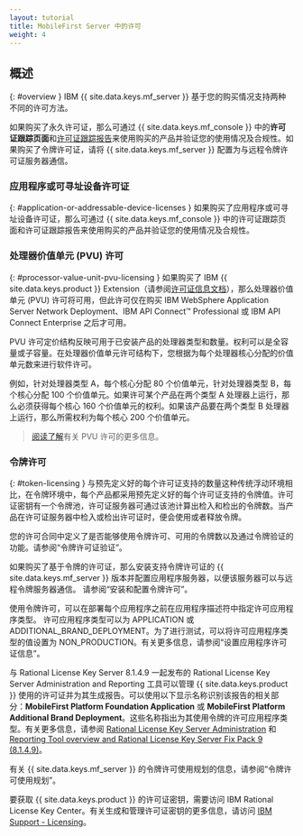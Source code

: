 ```yaml
---
layout: tutorial
title: MobileFirst Server 中的许可
weight: 4
---
```

<!-- NLS_CHARSET=UTF-8 -->
## 概述
{: #overview }
IBM {{ site.data.keys.mf_server }}    基于您的购买情况支持两种不同的许可方法。

如果购买了永久许可证，那么可通过 {{ site.data.keys.mf_console }}    中的**许可证跟踪页面**和[许可证跟踪报告](../../administering-apps/license-tracking/#license-tracking-report)来使用购买的产品并验证您的使用情况及合规性。如果购买了令牌许可证，请将 {{ site.data.keys.mf_server }}    配置为与远程令牌许可证服务器通信。

### 应用程序或可寻址设备许可证
{: #application-or-addressable-device-licenses }
如果购买了应用程序或可寻址设备许可证，那么可通过 {{ site.data.keys.mf_console }}    中的许可证跟踪页面和许可证跟踪报告来使用购买的产品并验证您的使用情况及合规性。

### 处理器价值单元 (PVU) 许可
{: #processor-value-unit-pvu-licensing }
如果购买了 IBM {{ site.data.keys.product }}    Extension（请参阅[许可证信息文档](http://www.ibm.com/software/sla/sladb.nsf/lilookup/C154C7B1C8C840F38525800A0037B46E?OpenDocument)），那么处理器价值单元 (PVU) 许可将可用，但此许可仅在购买 IBM WebSphere Application Server Network Deployment、IBM API Connect™ Professional 或 IBM API Connect Enterprise 之后才可用。

PVU 许可定价结构反映可用于已安装产品的处理器类型和数量。权利可以是全容量或子容量。在处理器价值单元许可结构下，您根据为每个处理器核心分配的价值单元数来进行软件许可。

例如，针对处理器类型 A，每个核心分配 80 个价值单元，针对处理器类型 B，每个核心分配 100 个价值单元。如果许可某个产品在两个类型 A 处理器上运行，那么必须获得每个核心 160 个价值单元的权利。如果该产品要在两个类型 B 处理器上运行，那么所需权利为每个核心 200 个价值单元。

> [阅读了解](https://www.ibm.com/support/knowledgecenter/SS8JFY_9.2.0/com.ibm.lmt.doc/Inventory/overview/c_processor_value_unit_licenses.html)有关 PVU 许可的更多信息。

### 令牌许可
{: #token-licensing }
与预先定义好的每个许可证支持的数量这种传统浮动环境相比，在令牌环境中，每个产品都采用预先定义好的每个许可证支持的令牌值。许可证密钥有一个令牌池，许可证服务器可通过该池计算出检入和检出的令牌数。当产品在许可证服务器中检入或检出许可证时，便会使用或者释放令牌。

您的许可合同中定义了是否能够使用令牌许可、可用的令牌数以及通过令牌验证的功能。请参阅“令牌许可证验证”。

如果购买了基于令牌的许可证，那么安装支持令牌许可证的 {{ site.data.keys.mf_server }}    版本并配置应用程序服务器，以便该服务器可以与远程令牌服务器通信。
请参阅“安装和配置令牌许可”。

使用令牌许可，可以在部署每个应用程序之前在应用程序描述符中指定许可应用程序类型。
许可应用程序类型可以为 APPLICATION 或 ADDITIONAL_BRAND_DEPLOYMENT。为了进行测试，可以将许可应用程序类型的值设置为 NON_PRODUCTION。有关更多信息，请参阅“设置应用程序许可证信息”。

与 Rational License Key Server 8.1.4.9 一起发布的 Rational License Key Server
Administration and Reporting 工具可以管理 {{ site.data.keys.product }}    使用的许可证并为其生成报告。可以使用以下显示名称识别该报告的相关部分：**MobileFirst Platform Foundation Application** 或 **MobileFirst Platform Additional Brand Deployment**。这些名称指出为其使用令牌的许可应用程序类型。有关更多信息，请参阅 [Rational License Key Server Administration](https://www.ibm.com/support/knowledgecenter/SSSTWP_8.1.4/com.ibm.rational.license.doc/topics/c_rlks_admin_tool_overview.html) 和 [Reporting Tool overview and Rational License Key Server Fix Pack 9 (8.1.4.9)](http://www.ibm.com/support/docview.wss?uid=swg24040300)。

有关 {{ site.data.keys.mf_server }}    的令牌许可使用规划的信息，请参阅“令牌许可使用规划”。

要获取 {{ site.data.keys.product }}    的许可证密钥，需要访问 IBM Rational License Key Center。有关生成和管理许可证密钥的更多信息，请访问 [IBM Support - Licensing](http://www.ibm.com/software/rational/support/licensing/)。
